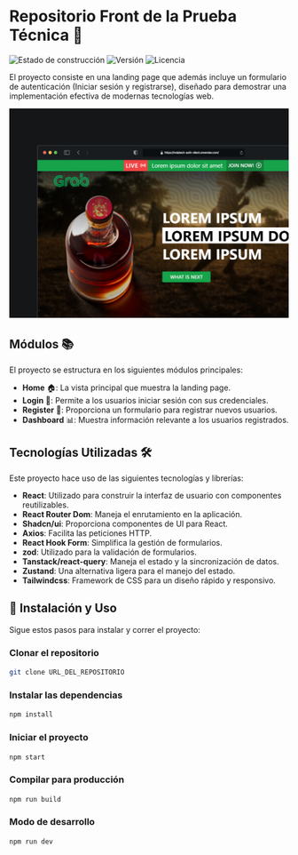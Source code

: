 # Repositorio Front de la Prueba Técnica 🚀

![Estado de construcción](https://img.shields.io/badge/build-passing-brightgreen)
![Versión](https://img.shields.io/badge/version-1.0.0-blue)
![Licencia](https://img.shields.io/badge/license-MIT-green)

El proyecto consiste en una landing page que además incluye un formulario de autenticación (Iniciar sesión y registrarse), diseñado para demostrar una implementación efectiva de modernas tecnologías web.

![Landing Page](shots.png)

## Módulos 📚

El proyecto se estructura en los siguientes módulos principales:

- **Home** 🏠: La vista principal que muestra la landing page.
- **Login** 🔑: Permite a los usuarios iniciar sesión con sus credenciales.
- **Register** 📝: Proporciona un formulario para registrar nuevos usuarios.
- **Dashboard** 📊: Muestra información relevante a los usuarios registrados.

## Tecnologías Utilizadas 🛠

Este proyecto hace uso de las siguientes tecnologías y librerías:

- **React**: Utilizado para construir la interfaz de usuario con componentes reutilizables.
- **React Router Dom**: Maneja el enrutamiento en la aplicación.
- **Shadcn/ui**: Proporciona componentes de UI para React.
- **Axios**: Facilita las peticiones HTTP.
- **React Hook Form**: Simplifica la gestión de formularios.
- **zod**: Utilizado para la validación de formularios.
- **Tanstack/react-query**: Maneja el estado y la sincronización de datos.
- **Zustand**: Una alternativa ligera para el manejo del estado.
- **Tailwindcss**: Framework de CSS para un diseño rápido y responsivo.

## 🚀 Instalación y Uso

Sigue estos pasos para instalar y correr el proyecto:

### Clonar el repositorio

```bash
git clone URL_DEL_REPOSITORIO
```

### Instalar las dependencias

```bash
npm install
```

### Iniciar el proyecto

```bash
npm start
```

### Compilar para producción

```bash
npm run build
```

### Modo de desarrollo

```bash
npm run dev
```
